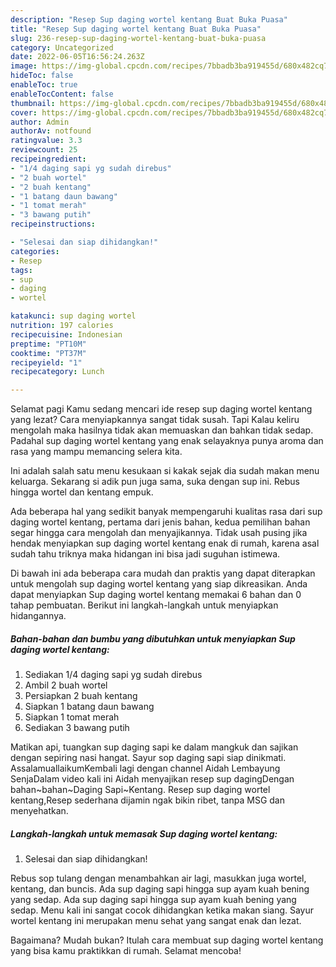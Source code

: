 ```yaml
---
description: "Resep Sup daging wortel kentang Buat Buka Puasa"
title: "Resep Sup daging wortel kentang Buat Buka Puasa"
slug: 236-resep-sup-daging-wortel-kentang-buat-buka-puasa
category: Uncategorized
date: 2022-06-05T16:56:24.263Z
image: https://img-global.cpcdn.com/recipes/7bbadb3ba919455d/680x482cq70/sup-daging-wortel-kentang-foto-resep-utama.jpg
hideToc: false
enableToc: true
enableTocContent: false
thumbnail: https://img-global.cpcdn.com/recipes/7bbadb3ba919455d/680x482cq70/sup-daging-wortel-kentang-foto-resep-utama.jpg
cover: https://img-global.cpcdn.com/recipes/7bbadb3ba919455d/680x482cq70/sup-daging-wortel-kentang-foto-resep-utama.jpg
author: Admin
authorAv: notfound
ratingvalue: 3.3
reviewcount: 25
recipeingredient:
- "1/4 daging sapi yg sudah direbus"
- "2 buah wortel"
- "2 buah kentang"
- "1 batang daun bawang"
- "1 tomat merah"
- "3 bawang putih"
recipeinstructions:

- "Selesai dan siap dihidangkan!"
categories:
- Resep
tags:
- sup
- daging
- wortel

katakunci: sup daging wortel 
nutrition: 197 calories
recipecuisine: Indonesian
preptime: "PT10M"
cooktime: "PT37M"
recipeyield: "1"
recipecategory: Lunch

---
```



Selamat pagi Kamu sedang mencari ide resep sup daging wortel kentang yang lezat? Cara menyiapkannya sangat tidak susah. Tapi Kalau keliru mengolah maka hasilnya tidak akan memuaskan dan bahkan tidak sedap. Padahal sup daging wortel kentang yang enak selayaknya punya aroma dan rasa yang mampu memancing selera kita.


Ini adalah salah satu menu kesukaan si kakak sejak dia sudah makan menu keluarga. Sekarang si adik pun juga sama, suka dengan sup ini. Rebus hingga wortel dan kentang empuk.

Ada beberapa hal yang sedikit banyak mempengaruhi kualitas rasa dari sup daging wortel kentang, pertama dari jenis bahan, kedua pemilihan bahan segar hingga cara mengolah dan menyajikannya. Tidak usah pusing jika hendak menyiapkan sup daging wortel kentang enak di rumah, karena asal sudah tahu triknya maka hidangan ini bisa jadi suguhan istimewa.


Di bawah ini ada beberapa cara mudah dan praktis yang dapat diterapkan untuk mengolah sup daging wortel kentang yang siap dikreasikan. Anda dapat menyiapkan Sup daging wortel kentang memakai 6 bahan dan 0 tahap pembuatan. Berikut ini langkah-langkah untuk menyiapkan hidangannya.

<!--inarticleads1-->

##### Bahan-bahan dan bumbu yang dibutuhkan untuk menyiapkan Sup daging wortel kentang:

1. Sediakan 1/4 daging sapi yg sudah direbus
1. Ambil 2 buah wortel
1. Persiapkan 2 buah kentang
1. Siapkan 1 batang daun bawang
1. Siapkan 1 tomat merah
1. Sediakan 3 bawang putih


Matikan api, tuangkan sup daging sapi ke dalam mangkuk dan sajikan dengan sepiring nasi hangat. Sayur sop daging sapi siap dinikmati. AssalamuallaikumKembali lagi dengan channel Aidah Lembayung SenjaDalam video kali ini Aidah menyajikan resep sup dagingDengan bahan~bahan~Daging Sapi~Kentang. Resep sup daging wortel kentang,Resep sederhana dijamin ngak bikin ribet, tanpa MSG dan menyehatkan. 

<!--inarticleads2-->

##### Langkah-langkah untuk memasak Sup daging wortel kentang:


1. Selesai dan siap dihidangkan!

Rebus sop tulang dengan menambahkan air lagi, masukkan juga wortel, kentang, dan buncis. Ada sup daging sapi hingga sup ayam kuah bening yang sedap. Ada sup daging sapi hingga sup ayam kuah bening yang sedap. Menu kali ini sangat cocok dihidangkan ketika makan siang. Sayur wortel kentang ini merupakan menu sehat yang sangat enak dan lezat. 

Bagaimana? Mudah bukan? Itulah cara membuat sup daging wortel kentang yang bisa kamu praktikkan di rumah. Selamat mencoba!
